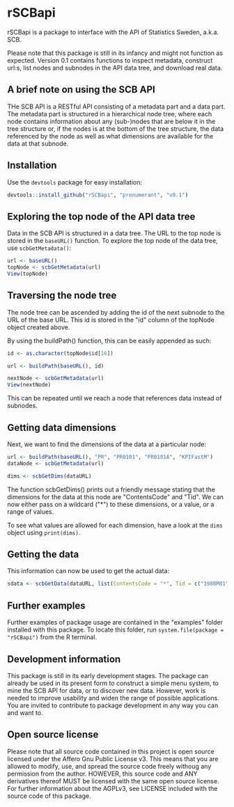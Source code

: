 rSCBapi
=======

rSCBapi is a package to interface with the API of Statistics Sweden, a.k.a. SCB.

Please note that this package is still in its infancy and might not function as expected. Version 0.1 contains functions to inspect metadata, construct url:s, list nodes and subnodes in the API data tree, and download real data.

## A brief note on using the SCB API
THe SCB API is a RESTful API consisting of a metadata part and a data part. The metadata part is structured in a hierarchical node tree, where each node contains information about any (sub-)nodes that are below it in the tree structure or, if the nodes is at the bottom of the tree structure, the data referenced by the node as well as what dimensions are available for the data at that subnode.


## Installation
Use the `devtools` package for easy installation:
```r
devtools::install_github("rSCBapi", "prenumerant", "v0.1")
```

## Exploring the top node of the API data tree
Data in the SCB API is structured in a data tree. The URL to the top node is stored in the `baseURL()` function. To explore the top node of the data tree, use `scbGetMetadata()`:
```r
url <- baseURL()
topNode <- scbGetMetadata(url)
View(topNode)
```

## Traversing the node tree
The node tree can be ascended by adding the id of the next subnode to the URL of the base URL. This id is stored in the "id" column of the topNode object created above.

By using the buildPath() function, this can be easily appended as such:
```r
id <- as.character(topNode$id[16])

url <- buildPath(baseURL(), id)

nextNode <- scbGetMetadata(url)
View(nextNode)
```
This can be repeated until we reach a node that references data instead of subnodes.

## Getting data dimensions
Next, we want to find the dimensions of the data at a particular node:
```r
url <- buildPath(baseURL(), "PR", "PR0101", "PR0101A", "KPIFastM")
dataNode <- scbGetMetadata(url)

dims <- scbGetDims(dataURL)
```

The function scbGetDims() prints out a friendly message stating that the dimensions for the data at this node are "ContentsCode" and "Tid". We can now either pass on a wildcard ("*") to these dimensions, or a value, or a range of values.

To see what values are allowed for each dimension, have a look at the `dims` object using `print(dims)`.

## Getting the data
This information can now be used to get the actual data:
```r
sdata <- scbGetData(dataURL, list(ContentsCode = "*", Tid = c("1980M01", "1980M02")))
```

## Further examples
Further examples of package usage are contained in the "examples" folder installed with this package. To locate this folder, run `system.file(package = "rSCBapi")` from the R terminal.

## Development information
This package is still in its early development stages. The package can already be used in its present form to construct a simple menu system, to mine the SCB API for data, or to discover new data. However, work is needed to improve usability and widen the range of possible applications. You are invited to contribute to package development in any way you can and want to.

## Open source license
Please note that all source code contained in this project is open source licensed under the Affero Gnu Public License v3. This means that you are allowed to modify, use, and spread the source code freely withoug any permission from the author. HOWEVER, this source code and ANY derivatives thereof MUST be licensed with the same open source license. For further information about the AGPLv3, see LICENSE included with the source code of this package.